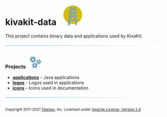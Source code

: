 # kivakit-data &nbsp; ![](logos/kivakit/kivakit-64.png)

This project contains binary data and applications used by KivaKit.

![](icons/horizontal-line/horizontal-line.png)

### Projects &nbsp; ![](icons/gears/gears-40.png)

- [**applications**](applications) - Java applications
- [**logos**](logos) - Logos used in applications
- [**icons**](icons) - Icons used in documentation

![](icons/horizontal-line/horizontal-line.png)

<sub>Copyright 2011-2021 [Telenav](http://telenav.com), Inc. Licensed under [Apache License, Version 2.0](LICENSE)</sub>
